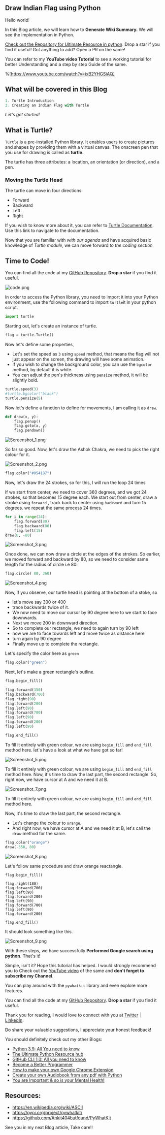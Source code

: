 ## Draw Indian Flag using Python

Hello world!

In this Blog article, we will learn how to **Generate Wiki Summary.** We will see the implementation in Python.

[Check out the Repository for Ultimate Resource in python](https://github.com/ayushi7rawat/Ultimate-Python-Resource-Hub). Drop a star if you find it useful! Got anything to add? Open a PR on the same!

You can refer to my **YouTube video Tutorial** to see a working tutorial for better Understanding and a step by step Guide of the same. 

%[https://www.youtube.com/watch?v=ixB2YHGSiAQ]

## What will be covered in this Blog

```python
1. Turtle Introduction
2. Creating an Indian Flag with Turtle
```

*Let's get started!*

## What is Turtle?

`Turtle` is a pre-installed Python library. It enables users to create pictures and shapes by providing them with a virtual canvas. The onscreen pen that you use for drawing is called as **turtle**. 

The turtle has three attributes: a location, an orientation (or direction), and a pen.

### Moving the Turtle Head

The turtle can move in four directions:

- Forward
- Backward
- Left
- Right

If you wish to know more about it, you can refer to [Turtle Documentation](https://docs.python.org/3/library/turtle.html). Use this link to navigate to the documentation.

Now that you are familiar with *with our agenda* and have acquired basic knowledge of *Turtle module,* we can move forward to *the coding section.*

## Time to Code!

You can find all the code at my [GitHub Repository](https://github.com/ayushi7rawat/Youtube-Projects/tree/master/Indidan%20Flag%20with%20Turtle). **Drop a star** if you find it useful.


![code.png](https://cdn.hashnode.com/res/hashnode/image/upload/v1611631708172/WGkUuBCqu.png)

In order to access the Python library, you need to import it into your Python environment, use the following command to import `turtle`it in your python script.

```python
import turtle
```

Starting out, let's create an instance of turtle. 

```python
flag = turtle.Turtle()
```

Now let's define some properties, 

- Let's set the speed as `3` using `speed` method, that means the flag will not just appear on the screen, the drawing will have some animation. 
- If you wish to change the background color, you can use the `bgcolor` method, by default it is white. 
- You can adjust the pen's thickness using `pensize` method, it will be slightly bold.

```python
turtle.speed(3)
#turtle.bgcolor("black")
turtle.pensize(5)
```

Now let's define a function to define for movements, I am calling it as `draw`.

```python
def draw(x, y):
    flag.penup()
    flag.goto(x, y)
    flag.pendown()
```

![Screenshot_1.png](https://cdn.hashnode.com/res/hashnode/image/upload/v1611631726931/4NWd3hMjG.png)

So far so good. Now, let's draw the Ashok Chakra, we need to pick the right colour for it.

![Screenshot_2.png](https://cdn.hashnode.com/res/hashnode/image/upload/v1611631913717/nUJEPUfgy.png)

```python
flag.color("#054187")
```
Now, let's draw the 24 strokes, so for this, I will run the loop 24 times

If we start from center, we need to cover 360 degrees, and we got 24 strokes, so that becomes 15 degree each. We start out from center, draw a stroke using `forward` , track back to center using `backward` and turn 15 degrees. we repeat the same process 24 times. 

```python
for i in range(24):
    flag.forward(80)
    flag.backward(80)
    flag.left(15)
draw(0, -80)
```

![Screenshot_3.png](https://cdn.hashnode.com/res/hashnode/image/upload/v1611632066062/Nv01D-oPo.png)

Once done, we can now draw a circle at the edges of the strokes. So earlier, we moved forward and backward by 80, so we need to consider same length for the radius of circle i.e 80.

```python
flag.circle( 80, 360)
```

![Screenshot_4.png](https://cdn.hashnode.com/res/hashnode/image/upload/v1611632204829/enlhLfMMn.png)

Now, if you observe, our turtle head is pointing at the bottom of a stoke, so 

- let's move say 300 or 400
- trace backwards twice of it. 
- We now need to move our cursor by 90 degree here to we start to face downwards.
- Next we move 200 in downward direction.
- So to complete our rectangle, we need to again turn by 90 left
- now we are to face towards left and move twice as distance here
- turn again by 90 degree
- Finally move up to complete the rectangle. 

Let's specify the color here as `green`

```python
flag.color("green")
```

Next, let's make a green rectangle's outline.

```python
flag.begin_fill()

flag.forward(350)
flag.backward(700)
flag.right(90)
flag.forward(200)
flag.left(90)
flag.forward(700)
flag.left(90)
flag.forward(200)
flag.left(90)

flag.end_fill()
```

To fill it entirely with green colour, we are using `begin_fill` and `end_fill` method here. let's have a look at what we have got so far!

![Screenshot_5.png](https://cdn.hashnode.com/res/hashnode/image/upload/v1611652648010/1ZgkPs_pU.png)

To fill it entirely with green colour, we are using `begin_fill` and `end_fill` method here. Now, it's time to draw the last part, the second rectangle. So, right now, we have cursor at A and we need it at B.


![Screenshot_7.png](https://cdn.hashnode.com/res/hashnode/image/upload/v1611656117253/utRxwRj0B.png)


To fill it entirely with green colour, we are using `begin_fill` and `end_fill` method here. 

Now, it's time to draw the last part, the second rectangle. 

- Let's change the colour to `orange`. 
- And right now, we have cursor at A and we need it at B, let's call the `draw` method for the same.

```python
flag.color("orange")
draw(-350, 80)
```

![Screenshot_8.png](https://cdn.hashnode.com/res/hashnode/image/upload/v1611656359119/HKrO7ggxS.png)

Let's follow same procedure and draw orange reactangle.

```
flag.begin_fill()

flag.right(180)
flag.forward(700)
flag.left(90)
flag.forward(200)
flag.left(90)
flag.forward(700)
flag.left(90)
flag.forward(200)

flag.end_fill()
```

It should look something like this.

![Screenshot_9.png](https://cdn.hashnode.com/res/hashnode/image/upload/v1611656619374/-Sv8CiD3x.png)















































With these steps, we have successfully **Performed Google search using python.** That's it! 

Simple, isn't it? Hope this tutorial has helped. I would strongly recommend you to Check out the [YouTube video](https://www.youtube.com/watch?v=ixB2YHGSiAQ) of the same and **don't forget to subscribe my Channel**.

You can play around with the `pywhatkit` library and even explore more features. 

You can find all the code at my [GitHub Repository](https://github.com/ayushi7rawat/Youtube-Projects/tree/master/Indidan%20Flag%20with%20Turtle). **Drop a star** if you find it useful.

Thank you for reading, I would love to connect with you at [Twitter](https://twitter.com/ayushi7rawat) | [LinkedIn](https://www.linkedin.com/in/ayushi7rawat/).

Do share your valuable suggestions, I appreciate your honest feedback!

You should definitely check out my other Blogs:

- [Python 3.9: All You need to know](https://ayushirawat.com/python-39-all-you-need-to-know)
- [The Ultimate Python Resource hub](https://ayushirawat.com/the-ultimate-python-resource-hub)
- [GitHub CLI 1.0: All you need to know](https://ayushirawat.com/github-cli-10-all-you-need-to-know)
- [Become a Better Programmer](https://ayushirawat.com/become-a-better-programmer)
- [How to make your own Google Chrome Extension](https://ayushirawat.com/how-to-make-your-own-google-chrome-extension-1)
- [Create your own Audiobook from any pdf with Python](https://ayushirawat.com/create-your-own-audiobook-from-any-pdf-with-python)
- [You are Important & so is your Mental Health!](https://ayushirawat.com/you-are-important-and-so-is-your-mental-health)

## Resources:

- https://en.wikipedia.org/wiki/ASCII
- https://pypi.org/project/pywhatkit/
- https://github.com/Ankit404butfound/PyWhatKit

See you in my next Blog article, Take care!!